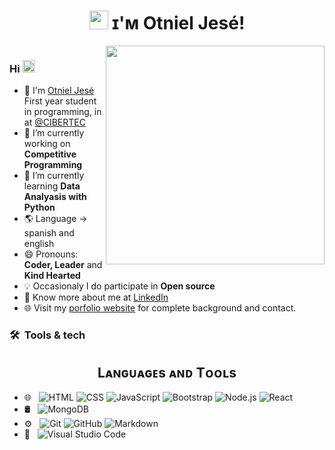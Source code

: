 # <h1 align="center"><img src="https://emojis.slackmojis.com/emojis/images/1531849430/4246/blob-sunglasses.gif?1531849430" width="30"/> ɪ'ᴍ Otniel Jesé!

 <img src='https://c.tenor.com/whgQwNlVvNkAAAAi/xero-code.gif' align='right' height="350"/>

![]()

<div> 
  
  ### Hi  <img src="https://images-wixmp-ed30a86b8c4ca887773594c2.wixmp.com/f/ef545eb2-8dc9-47cb-96df-eff5c12dafb1/dgsqysb-42715ab3-949c-4fda-abb5-4ac24087ebee.gif?token=eyJ0eXAiOiJKV1QiLCJhbGciOiJIUzI1NiJ9.eyJzdWIiOiJ1cm46YXBwOjdlMGQxODg5ODIyNjQzNzNhNWYwZDQxNWVhMGQyNmUwIiwiaXNzIjoidXJuOmFwcDo3ZTBkMTg4OTgyMjY0MzczYTVmMGQ0MTVlYTBkMjZlMCIsIm9iaiI6W1t7InBhdGgiOiJcL2ZcL2VmNTQ1ZWIyLThkYzktNDdjYi05NmRmLWVmZjVjMTJkYWZiMVwvZGdzcXlzYi00MjcxNWFiMy05NDljLTRmZGEtYWJiNS00YWMyNDA4N2ViZWUuZ2lmIn1dXSwiYXVkIjpbInVybjpzZXJ2aWNlOmZpbGUuZG93bmxvYWQiXX0.HW5Ym4u4UZdoul2QMP0g-W6CBHJUpecc7vCc3cvXQrs" width="20"/>



  
- :school: I'm [Otniel Jesé](https://github.com/OtnielJese) First year student in programming, in at <a href="https://github.com/OtnielJese">@CIBERTEC  </a>
- 🔭 I’m currently working on  **Competitive Programming**
- 🌱 I’m currently learning **Data Analyasis with Python**
- :earth_americas: Language -> spanish and english
- 😄 Pronouns: **Coder, Leader** and **Kind Hearted**
- :bulb: Occasionaly I do participate in **Open source**
- 👨 Know more about me at [LinkedIn](https://www.linkedin.com/in/otniel-jes%C3%A9-6051a61a1/) 
- 🌐 Visit my [porfolio website](https://www.linkedin.com/in/otniel-jes%C3%A9-6051a61a1/) for complete background and contact.
  </div>

<h3> 🛠 &nbsp;Tools & tech</h3>

<span>

  <h2 align="center">Lᴀɴɢᴜᴀɢᴇs ᴀɴᴅ Tᴏᴏʟs</h2> 

   - 🌐 &nbsp;
  ![HTML](https://img.shields.io/badge/-HTML-333333?style=flat&logo=HTML5)
  ![CSS](https://img.shields.io/badge/-CSS-333333?style=flat&logo=CSS3&logoColor=1572B6)
  ![JavaScript](https://img.shields.io/badge/-JavaScript-333333?style=flat&logo=javascript)
  ![Bootstrap](https://img.shields.io/badge/-Bootstrap-333333?style=flat&logo=bootstrap&logoColor=563D7C)
  ![Node.js](https://img.shields.io/badge/-Node.js-333333?style=flat&logo=node.js)
  ![React](https://img.shields.io/badge/-React-333333?style=flat&logo=react)
- 🛢 &nbsp;
  ![MongoDB](https://img.shields.io/badge/-MongoDB-333333?style=flat&logo=mongodb)
- ⚙️ &nbsp;
  ![Git](https://img.shields.io/badge/-Git-333333?style=flat&logo=git)
  ![GitHub](https://img.shields.io/badge/-GitHub-333333?style=flat&logo=github)
  ![Markdown](https://img.shields.io/badge/-Markdown-333333?style=flat&logo=markdown)
- 🔧 &nbsp;
  ![Visual Studio Code](https://img.shields.io/badge/-Visual%20Studio%20Code-333333?style=flat&logo=visual-studio-code&logoColor=007ACC)
</span>


<p>
